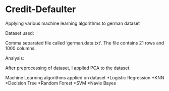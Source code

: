 # Credit-Defaulter
Applying various machine learning algorithms to german dataset 

Dataset used: 

Comma separated file called ‘german.data.txt’. The file contains 21 rows and 1000 columns. 

Analysis: 

After preprocessing of dataset, I applied PCA to the dataset.

Machine Learning algorithms applied on dataset 
*Logistic Regression
*KNN
*Decision Tree
*Random Forest
*SVM
*Navie Bayes
